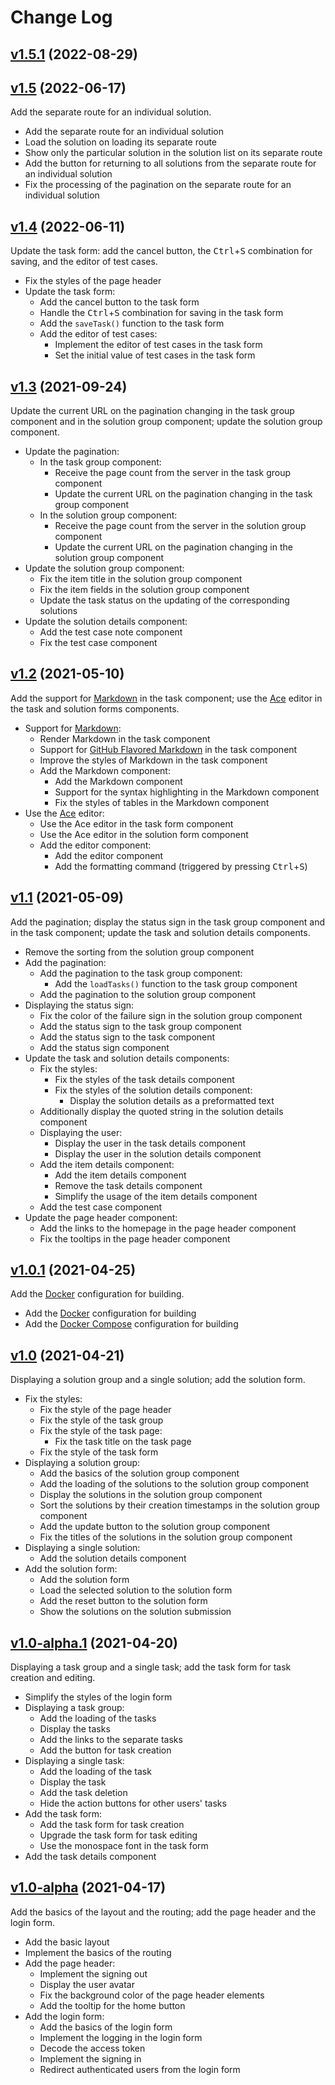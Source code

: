 # Change Log

## [v1.5.1](https://github.com/thewizardplusplus/go-exercises-frontend/tree/v1.5.1) (2022-08-29)

## [v1.5](https://github.com/thewizardplusplus/go-exercises-frontend/tree/v1.5) (2022-06-17)

Add the separate route for an individual solution.

- Add the separate route for an individual solution
- Load the solution on loading its separate route
- Show only the particular solution in the solution list on its separate route
- Add the button for returning to all solutions from the separate route for an individual solution
- Fix the processing of the pagination on the separate route for an individual solution

## [v1.4](https://github.com/thewizardplusplus/go-exercises-frontend/tree/v1.4) (2022-06-11)

Update the task form: add the cancel button, the <kbd>Ctrl</kbd>+<kbd>S</kbd> combination for saving, and the editor of test cases.

- Fix the styles of the page header
- Update the task form:
  - Add the cancel button to the task form
  - Handle the <kbd>Ctrl</kbd>+<kbd>S</kbd> combination for saving in the task form
  - Add the `saveTask()` function to the task form
  - Add the editor of test cases:
    - Implement the editor of test cases in the task form
    - Set the initial value of test cases in the task form

## [v1.3](https://github.com/thewizardplusplus/go-exercises-frontend/tree/v1.3) (2021-09-24)

Update the current URL on the pagination changing in the task group component and in the solution group component; update the solution group component.

- Update the pagination:
  - In the task group component:
    - Receive the page count from the server in the task group component
    - Update the current URL on the pagination changing in the task group component
  - In the solution group component:
    - Receive the page count from the server in the solution group component
    - Update the current URL on the pagination changing in the solution group component
- Update the solution group component:
  - Fix the item title in the solution group component
  - Fix the item fields in the solution group component
  - Update the task status on the updating of the corresponding solutions
- Update the solution details component:
  - Add the test case note component
  - Fix the test case component

## [v1.2](https://github.com/thewizardplusplus/go-exercises-frontend/tree/v1.2) (2021-05-10)

Add the support for [Markdown](https://daringfireball.net/projects/markdown/) in the task component; use the [Ace](https://ace.c9.io/) editor in the task and solution forms components.

- Support for [Markdown](https://daringfireball.net/projects/markdown/):
  - Render Markdown in the task component
  - Support for [GitHub Flavored Markdown](https://github.github.com/gfm/) in the task component
  - Improve the styles of Markdown in the task component
  - Add the Markdown component:
    - Add the Markdown component
    - Support for the syntax highlighting in the Markdown component
    - Fix the styles of tables in the Markdown component
- Use the [Ace](https://ace.c9.io/) editor:
  - Use the Ace editor in the task form component
  - Use the Ace editor in the solution form component
  - Add the editor component:
    - Add the editor component
    - Add the formatting command (triggered by pressing <kbd>Ctrl</kbd>+<kbd>S</kbd>)

## [v1.1](https://github.com/thewizardplusplus/go-exercises-frontend/tree/v1.1) (2021-05-09)

Add the pagination; display the status sign in the task group component and in the task component; update the task and solution details components.

- Remove the sorting from the solution group component
- Add the pagination:
  - Add the pagination to the task group component:
    - Add the `loadTasks()` function to the task group component
  - Add the pagination to the solution group component
- Displaying the status sign:
  - Fix the color of the failure sign in the solution group component
  - Add the status sign to the task group component
  - Add the status sign to the task component
  - Add the status sign component
- Update the task and solution details components:
  - Fix the styles:
    - Fix the styles of the task details component
    - Fix the styles of the solution details component:
      - Display the solution details as a preformatted text
  - Additionally display the quoted string in the solution details component
  - Displaying the user:
    - Display the user in the task details component
    - Display the user in the solution details component
  - Add the item details component:
    - Add the item details component
    - Remove the task details component
    - Simplify the usage of the item details component
  - Add the test case component
- Update the page header component:
  - Add the links to the homepage in the page header component
  - Fix the tooltips in the page header component

## [v1.0.1](https://github.com/thewizardplusplus/go-exercises-frontend/tree/v1.0.1) (2021-04-25)

Add the [Docker](https://www.docker.com/) configuration for building.

- Add the [Docker](https://www.docker.com/) configuration for building
- Add the [Docker Compose](https://docs.docker.com/compose/) configuration for building

## [v1.0](https://github.com/thewizardplusplus/go-exercises-frontend/tree/v1.0) (2021-04-21)

Displaying a solution group and a single solution; add the solution form.

- Fix the styles:
  - Fix the style of the page header
  - Fix the style of the task group
  - Fix the style of the task page:
    - Fix the task title on the task page
  - Fix the style of the task form
- Displaying a solution group:
  - Add the basics of the solution group component
  - Add the loading of the solutions to the solution group component
  - Display the solutions in the solution group component
  - Sort the solutions by their creation timestamps in the solution group component
  - Add the update button to the solution group component
  - Fix the titles of the solutions in the solution group component
- Displaying a single solution:
  - Add the solution details component
- Add the solution form:
  - Add the solution form
  - Load the selected solution to the solution form
  - Add the reset button to the solution form
  - Show the solutions on the solution submission

## [v1.0-alpha.1](https://github.com/thewizardplusplus/go-exercises-frontend/tree/v1.0-alpha.1) (2021-04-20)

Displaying a task group and a single task; add the task form for task creation and editing.

- Simplify the styles of the login form
- Displaying a task group:
  - Add the loading of the tasks
  - Display the tasks
  - Add the links to the separate tasks
  - Add the button for task creation
- Displaying a single task:
  - Add the loading of the task
  - Display the task
  - Add the task deletion
  - Hide the action buttons for other users' tasks
- Add the task form:
  - Add the task form for task creation
  - Upgrade the task form for task editing
  - Use the monospace font in the task form
- Add the task details component

## [v1.0-alpha](https://github.com/thewizardplusplus/go-exercises-frontend/tree/v1.0-alpha) (2021-04-17)

Add the basics of the layout and the routing; add the page header and the login form.

- Add the basic layout
- Implement the basics of the routing
- Add the page header:
  - Implement the signing out
  - Display the user avatar
  - Fix the background color of the page header elements
  - Add the tooltip for the home button
- Add the login form:
  - Add the basics of the login form
  - Implement the logging in the login form
  - Decode the access token
  - Implement the signing in
  - Redirect authenticated users from the login form
